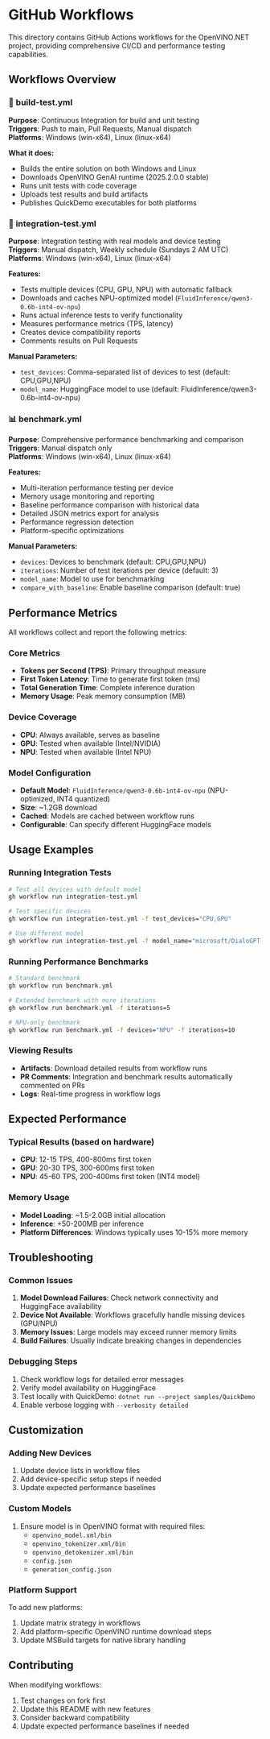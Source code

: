 # GitHub Workflows

This directory contains GitHub Actions workflows for the OpenVINO.NET project, providing comprehensive CI/CD and performance testing capabilities.

## Workflows Overview

### 🔨 build-test.yml
**Purpose**: Continuous Integration for build and unit testing  
**Triggers**: Push to main, Pull Requests, Manual dispatch  
**Platforms**: Windows (win-x64), Linux (linux-x64)

**What it does:**
- Builds the entire solution on both Windows and Linux
- Downloads OpenVINO GenAI runtime (2025.2.0.0 stable)
- Runs unit tests with code coverage
- Uploads test results and build artifacts
- Publishes QuickDemo executables for both platforms

### 🧪 integration-test.yml
**Purpose**: Integration testing with real models and device testing  
**Triggers**: Manual dispatch, Weekly schedule (Sundays 2 AM UTC)  
**Platforms**: Windows (win-x64), Linux (linux-x64)

**Features:**
- Tests multiple devices (CPU, GPU, NPU) with automatic fallback
- Downloads and caches NPU-optimized model (`FluidInference/qwen3-0.6b-int4-ov-npu`)
- Runs actual inference tests to verify functionality
- Measures performance metrics (TPS, latency)
- Creates device compatibility reports
- Comments results on Pull Requests

**Manual Parameters:**
- `test_devices`: Comma-separated list of devices to test (default: CPU,GPU,NPU)
- `model_name`: HuggingFace model to use (default: FluidInference/qwen3-0.6b-int4-ov-npu)

### 📊 benchmark.yml
**Purpose**: Comprehensive performance benchmarking and comparison  
**Triggers**: Manual dispatch only  
**Platforms**: Windows (win-x64), Linux (linux-x64)

**Features:**
- Multi-iteration performance testing per device
- Memory usage monitoring and reporting
- Baseline performance comparison with historical data
- Detailed JSON metrics export for analysis
- Performance regression detection
- Platform-specific optimizations

**Manual Parameters:**
- `devices`: Devices to benchmark (default: CPU,GPU,NPU)
- `iterations`: Number of test iterations per device (default: 3)
- `model_name`: Model to use for benchmarking
- `compare_with_baseline`: Enable baseline comparison (default: true)

## Performance Metrics

All workflows collect and report the following metrics:

### Core Metrics
- **Tokens per Second (TPS)**: Primary throughput measure
- **First Token Latency**: Time to generate first token (ms)
- **Total Generation Time**: Complete inference duration
- **Memory Usage**: Peak memory consumption (MB)

### Device Coverage
- **CPU**: Always available, serves as baseline
- **GPU**: Tested when available (Intel/NVIDIA)
- **NPU**: Tested when available (Intel NPU)

### Model Configuration
- **Default Model**: `FluidInference/qwen3-0.6b-int4-ov-npu` (NPU-optimized, INT4 quantized)
- **Size**: ~1.2GB download
- **Cached**: Models are cached between workflow runs
- **Configurable**: Can specify different HuggingFace models

## Usage Examples

### Running Integration Tests
```bash
# Test all devices with default model
gh workflow run integration-test.yml

# Test specific devices
gh workflow run integration-test.yml -f test_devices="CPU,GPU"

# Use different model
gh workflow run integration-test.yml -f model_name="microsoft/DialoGPT-medium-ov"
```

### Running Performance Benchmarks
```bash
# Standard benchmark
gh workflow run benchmark.yml

# Extended benchmark with more iterations
gh workflow run benchmark.yml -f iterations=5

# NPU-only benchmark
gh workflow run benchmark.yml -f devices="NPU" -f iterations=10
```

### Viewing Results
- **Artifacts**: Download detailed results from workflow runs
- **PR Comments**: Integration and benchmark results automatically commented on PRs
- **Logs**: Real-time progress in workflow logs

## Expected Performance

### Typical Results (based on hardware)
- **CPU**: 12-15 TPS, 400-800ms first token
- **GPU**: 20-30 TPS, 300-600ms first token  
- **NPU**: 45-60 TPS, 200-400ms first token (INT4 model)

### Memory Usage
- **Model Loading**: ~1.5-2.0GB initial allocation
- **Inference**: +50-200MB per inference
- **Platform Differences**: Windows typically uses 10-15% more memory

## Troubleshooting

### Common Issues
1. **Model Download Failures**: Check network connectivity and HuggingFace availability
2. **Device Not Available**: Workflows gracefully handle missing devices (GPU/NPU)
3. **Memory Issues**: Large models may exceed runner memory limits
4. **Build Failures**: Usually indicate breaking changes in dependencies

### Debugging Steps
1. Check workflow logs for detailed error messages
2. Verify model availability on HuggingFace
3. Test locally with QuickDemo: `dotnet run --project samples/QuickDemo`
4. Enable verbose logging with `--verbosity detailed`

## Customization

### Adding New Devices
1. Update device lists in workflow files
2. Add device-specific setup steps if needed
3. Update expected performance baselines

### Custom Models
1. Ensure model is in OpenVINO format with required files:
   - `openvino_model.xml/bin`
   - `openvino_tokenizer.xml/bin`
   - `openvino_detokenizer.xml/bin`
   - `config.json`
   - `generation_config.json`

### Platform Support
To add new platforms:
1. Update matrix strategy in workflows
2. Add platform-specific OpenVINO runtime download steps
3. Update MSBuild targets for native library handling

## Contributing

When modifying workflows:
1. Test changes on fork first
2. Update this README with new features
3. Consider backward compatibility
4. Update expected performance baselines if needed